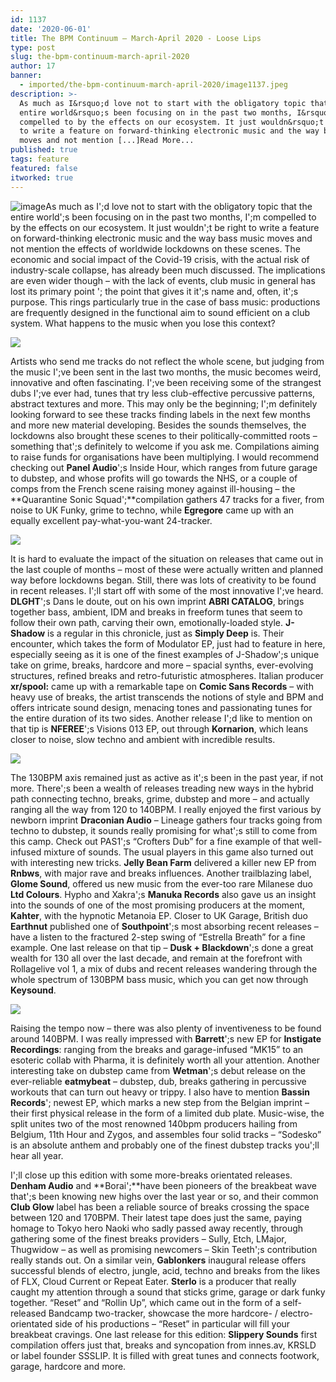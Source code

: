 ```yaml
---
id: 1137
date: '2020-06-01'
title: The BPM Continuum – March-April 2020 - Loose Lips
type: post
slug: the-bpm-continuum-march-april-2020
author: 17
banner:
  - imported/the-bpm-continuum-march-april-2020/image1137.jpeg
description: >-
  As much as I&rsquo;d love not to start with the obligatory topic that the
  entire world&rsquo;s been focusing on in the past two months, I&rsquo;m
  compelled to by the effects on our ecosystem. It just wouldn&rsquo;t be right
  to write a feature on forward-thinking electronic music and the way bass music
  moves and not mention [...]Read More...
published: true
tags: feature
featured: false
itworked: true
---
```

![image](../imported/the-bpm-continuum-march-april-2020/image1137.jpeg)As much as I';d love not to start with the obligatory topic that the entire world';s been focusing on in the past two months, I';m compelled to by the effects on our ecosystem. It just wouldn';t be right to write a feature on forward-thinking electronic music and the way bass music moves and not mention the effects of worldwide lockdowns on these scenes. The economic and social impact of the Covid-19 crisis, with the actual risk of industry-scale collapse, has already been much discussed. The implications are even wider though – with the lack of events, club music in general has lost its primary point '; the point that gives it it';s name and, often, it';s purpose. This rings particularly true in the case of bass music: productions are frequently designed in the functional aim to sound efficient on a club system. What happens to the music when you lose this context?

![](/wp-content/uploads/live/img/wysiwyg/5ece47c2e44d3.jpg)

Artists who send me tracks do not reflect the whole scene, but judging from the music I';ve been sent in the last two months, the music becomes weird, innovative and often fascinating. I';ve been receiving some of the strangest dubs I';ve ever had, tunes that try less club-effective percussive patterns, abstract textures and more. This may only be the beginning; I';m definitely looking forward to see these tracks finding labels in the next few months and more new material developing. Besides the sounds themselves, the lockdowns also brought these scenes to their politically-committed roots – something that';s definitely to welcome if you ask me. Compilations aiming to raise funds for organisations have been multiplying. I would recommend checking out **Panel Audio**';s Inside Hour, which ranges from future garage to dubstep, and whose profits will go towards the NHS, or a couple of comps from the French scene raising money against ill-housing – the **Quarantine Sonic Squad';**compilation gathers 47 tracks for a fiver, from noise to UK Funky, grime to techno, while **Egregore** came up with an equally excellent pay-what-you-want 24-tracker.

![](/wp-content/uploads/live/img/wysiwyg/5ece47d938383.jpg)

It is hard to evaluate the impact of the situation on releases that came out in the last couple of months – most of these were actually written and planned way before lockdowns began. Still, there was lots of creativity to be found in recent releases. I';ll start off with some of the most innovative I';ve heard. **DLGHT**';s Dans le doute, out on his own imprint **ABRI CATALOG**, brings together bass, ambient, IDM and breaks in freeform tunes that seem to follow their own path, carving their own, emotionally-loaded style. **J-Shadow** is a regular in this chronicle, just as **Simply Deep** is. Their encounter, which takes the form of Modulator EP, just had to feature in here, especially seeing as it is one of the finest examples of J-Shadow';s unique take on grime, breaks, hardcore and more – spacial synths, ever-evolving structures, refined breaks and retro-futuristic atmospheres. Italian producer **xr/spool:** came up with a remarkable tape on **Comic Sans Records** – with heavy use of breaks, the artist transcends the notions of style and BPM and offers intricate sound design, menacing tones and passionating tunes for the entire duration of its two sides. Another release I';d like to mention on that tip is **NFEREE**';s Visions 013 EP, out through **Kornarion**, which leans closer to noise, slow techno and ambient with incredible results.

![](/wp-content/uploads/live/img/wysiwyg/5ece47f195be8.jpg)

The 130BPM axis remained just as active as it';s been in the past year, if not more. There';s been a wealth of releases treading new ways in the hybrid path connecting techno, breaks, grime, dubstep and more – and actually ranging all the way from 120 to 140BPM. I really enjoyed the first various by newborn imprint **Draconian Audio** – Lineage gathers four tracks going from techno to dubstep, it sounds really promising for what';s still to come from this camp. Check out PAS1';s “Crofters Dub” for a fine example of that well-infused mixture of sounds. The usual players in this game also turned out with interesting new tricks. **Jelly Bean Farm** delivered a killer new EP from **Rnbws**, with major rave and breaks influences. Another trailblazing label, **Glome Sound**, offered us new music from the ever-too rare Milanese duo **Ltd Colours**. Hypho and Xakra';s **Manuka Records** also gave us an insight into the sounds of one of the most promising producers at the moment, **Kahter**, with the hypnotic Metanoia EP. Closer to UK Garage, British duo **Earthnut** published one of **Southpoint**';s most absorbing recent releases – have a listen to the fractured 2-step swing of “Estrella Breath” for a fine example. One last release on that tip – **Dusk + Blackdown**';s done a great wealth for 130 all over the last decade, and remain at the forefront with Rollagelive vol 1, a mix of dubs and recent releases wandering through the whole spectrum of 130BPM bass music, which you can get now through **Keysound**.

![](/wp-content/uploads/live/img/wysiwyg/5ece4807acf0f.jpg)

Raising the tempo now – there was also plenty of inventiveness to be found around 140BPM. I was really impressed with **Barrett**';s new EP for **Instigate Recordings**: ranging from the breaks and garage-infused “MK15” to an esoteric collab with Pharma, it is definitely worth all your attention. Another interesting take on dubstep came from **Wetman**';s debut release on the ever-reliable **eatmybeat** – dubstep, dub, breaks gathering in percussive workouts that can turn out heavy or trippy. I also have to mention **Bassin Records**'; newest EP, which marks a new step from the Belgian imprint – their first physical release in the form of a limited dub plate. Music-wise, the split unites two of the most renowned 140bpm producers hailing from Belgium, 11th Hour and Zygos, and assembles four solid tracks – “Sodesko” is an absolute anthem and probably one of the finest dubstep tracks you';ll hear all year.

I';ll close up this edition with some more-breaks orientated releases. **Denham Audio** and **Borai';**have been pioneers of the breakbeat wave that';s been knowing new highs over the last year or so, and their common **Club Glow** label has been a reliable source of breaks crossing the space between 120 and 170BPM. Their latest tape does just the same, paying homage to Tokyo hero Naoki who sadly passed away recently, through gathering some of the finest breaks providers – Sully, Etch, LMajor, Thugwidow – as well as promising newcomers – Skin Teeth';s contribution really stands out. On a similar vein, **Gablonkers** inaugural release offers successful blends of electro, jungle, acid, techno and breaks from the likes of FLX, Cloud Current or Repeat Eater. **Sterlo** is a producer that really caught my attention through a sound that sticks grime, garage or dark funky together. “Reset” and “Rollin Up”, which came out in the form of a self-released Bandcamp two-tracker, showcase the more hardcore- / electro-orientated side of his productions – “Reset” in particular will fill your breakbeat cravings. One last release for this edition: **Slippery Sounds** first compilation offers just that, breaks and syncopation from innes.av, KRSLD or label founder SSSLIP. It is filled with great tunes and connects footwork, garage, hardcore and more.